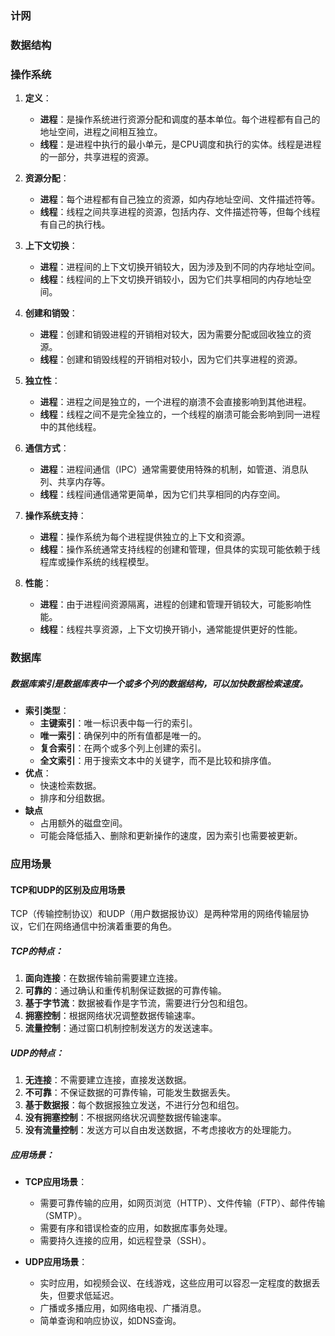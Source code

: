 ### 计网
### 数据结构
### 操作系统

1. **定义**：
   - **进程**：是操作系统进行资源分配和调度的基本单位。每个进程都有自己的地址空间，进程之间相互独立。
   - **线程**：是进程中执行的最小单元，是CPU调度和执行的实体。线程是进程的一部分，共享进程的资源。

2. **资源分配**：
   - **进程**：每个进程都有自己独立的资源，如内存地址空间、文件描述符等。
   - **线程**：线程之间共享进程的资源，包括内存、文件描述符等，但每个线程有自己的执行栈。

3. **上下文切换**：
   - **进程**：进程间的上下文切换开销较大，因为涉及到不同的内存地址空间。
   - **线程**：线程间的上下文切换开销较小，因为它们共享相同的内存地址空间。

4. **创建和销毁**：
   - **进程**：创建和销毁进程的开销相对较大，因为需要分配或回收独立的资源。
   - **线程**：创建和销毁线程的开销相对较小，因为它们共享进程的资源。

5. **独立性**：
   - **进程**：进程之间是独立的，一个进程的崩溃不会直接影响到其他进程。
   - **线程**：线程之间不是完全独立的，一个线程的崩溃可能会影响到同一进程中的其他线程。

6. **通信方式**：
   - **进程**：进程间通信（IPC）通常需要使用特殊的机制，如管道、消息队列、共享内存等。
   - **线程**：线程间通信通常更简单，因为它们共享相同的内存空间。

7. **操作系统支持**：
   - **进程**：操作系统为每个进程提供独立的上下文和资源。
   - **线程**：操作系统通常支持线程的创建和管理，但具体的实现可能依赖于线程库或操作系统的线程模型。

8. **性能**：
   - **进程**：由于进程间资源隔离，进程的创建和管理开销较大，可能影响性能。
   - **线程**：线程共享资源，上下文切换开销小，通常能提供更好的性能。

### 数据库
##### 数据库索引是数据库表中一个或多个列的数据结构，可以加快数据检索速度。
- **索引类型**：
  - **主键索引**：唯一标识表中每一行的索引。
  - **唯一索引**：确保列中的所有值都是唯一的。
  - **复合索引**：在两个或多个列上创建的索引。
  - **全文索引**：用于搜索文本中的关键字，而不是比较和排序值。
-  **优点**：
   - 快速检索数据。
   - 排序和分组数据。
- **缺点**
   - 占用额外的磁盘空间。
   - 可能会降低插入、删除和更新操作的速度，因为索引也需要被更新。
  
### 应用场景
#### TCP和UDP的区别及应用场景

TCP（传输控制协议）和UDP（用户数据报协议）是两种常用的网络传输层协议，它们在网络通信中扮演着重要的角色。

##### TCP的特点：
1. **面向连接**：在数据传输前需要建立连接。
2. **可靠的**：通过确认和重传机制保证数据的可靠传输。
3. **基于字节流**：数据被看作是字节流，需要进行分包和组包。
4. **拥塞控制**：根据网络状况调整数据传输速率。
5. **流量控制**：通过窗口机制控制发送方的发送速率。

##### UDP的特点：
1. **无连接**：不需要建立连接，直接发送数据。
2. **不可靠**：不保证数据的可靠传输，可能发生数据丢失。
3. **基于数据报**：每个数据报独立发送，不进行分包和组包。
4. **没有拥塞控制**：不根据网络状况调整数据传输速率。
5. **没有流量控制**：发送方可以自由发送数据，不考虑接收方的处理能力。

##### 应用场景：
- **TCP应用场景**：
  - 需要可靠传输的应用，如网页浏览（HTTP）、文件传输（FTP）、邮件传输（SMTP）。
  - 需要有序和错误检查的应用，如数据库事务处理。
  - 需要持久连接的应用，如远程登录（SSH）。

- **UDP应用场景**：
  - 实时应用，如视频会议、在线游戏，这些应用可以容忍一定程度的数据丢失，但要求低延迟。
  - 广播或多播应用，如网络电视、广播消息。
  - 简单查询和响应协议，如DNS查询。